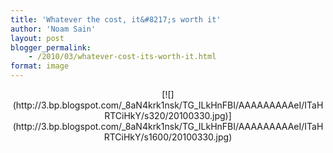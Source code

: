 ```yaml
---
title: 'Whatever the cost, it&#8217;s worth it'
author: 'Noam Sain'
layout: post
blogger_permalink:
    - /2010/03/whatever-cost-its-worth-it.html
format: image
---
```


<div style="clear: both; text-align: center;">[![](http://3.bp.blogspot.com/_8aN4krk1nsk/TG_ILkHnFBI/AAAAAAAAAeI/ITaHRTCiHkY/s320/20100330.jpg)](http://3.bp.blogspot.com/_8aN4krk1nsk/TG_ILkHnFBI/AAAAAAAAAeI/ITaHRTCiHkY/s1600/20100330.jpg)</div>